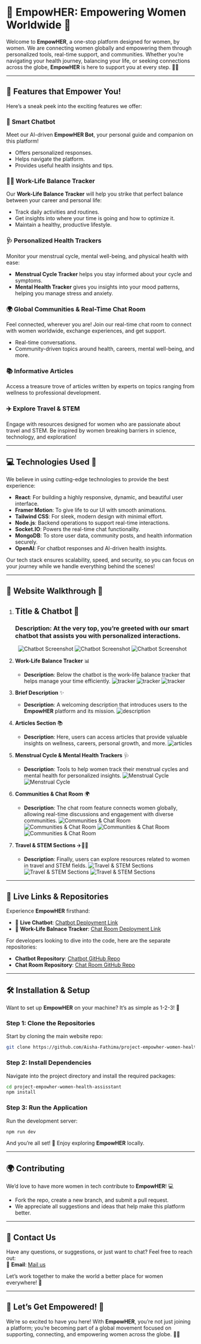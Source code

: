 # 🌸 **EmpowHER: Empowering Women Worldwide** 🌸

Welcome to **EmpowHER**, a one-stop platform designed for women, by women. We are connecting women globally and empowering them through personalized tools, real-time support, and communities. Whether you’re navigating your health journey, balancing your life, or seeking connections across the globe, **EmpowHER** is here to support you at every step. 💪✨

---

## 🚀 **Features that Empower You!**

Here’s a sneak peek into the exciting features we offer:

### 🤖 **Smart Chatbot**  
Meet our AI-driven **EmpowHER Bot**, your personal guide and companion on this platform!  
- Offers personalized responses.  
- Helps navigate the platform.
- Provides useful health insights and tips.

### 🧘‍♀️ **Work-Life Balance Tracker**  
Our **Work-Life Balance Tracker** will help you strike that perfect balance between your career and personal life:  
- Track daily activities and routines.  
- Get insights into where your time is going and how to optimize it.  
- Maintain a healthy, productive lifestyle.

### 🩺 **Personalized Health Trackers**  
Monitor your menstrual cycle, mental well-being, and physical health with ease:
- **Menstrual Cycle Tracker** helps you stay informed about your cycle and symptoms.  
- **Mental Health Tracker** gives you insights into your mood patterns, helping you manage stress and anxiety.

### 🌍 **Global Communities & Real-Time Chat Room**  
Feel connected, wherever you are! Join our real-time chat room to connect with women worldwide, exchange experiences, and get support.  
- Real-time conversations.  
- Community-driven topics around health, careers, mental well-being, and more.

### 📚 **Informative Articles**  
Access a treasure trove of articles written by experts on topics ranging from wellness to professional development.  

### ✈️ **Explore Travel & STEM**  
Engage with resources designed for women who are passionate about travel and STEM. Be inspired by women breaking barriers in science, technology, and exploration!

---

## 💻 **Technologies Used** 🔧

We believe in using cutting-edge technologies to provide the best experience:

- **React**: For building a highly responsive, dynamic, and beautiful user interface.
- **Framer Motion**: To give life to our UI with smooth animations.  
- **Tailwind CSS**: For sleek, modern design with minimal effort.  
- **Node.js**: Backend operations to support real-time interactions.
- **Socket.IO**: Powers the real-time chat functionality.
- **MongoDB**: To store user data, community posts, and health information securely.  
- **OpenAI**: For chatbot responses and AI-driven health insights.

Our tech stack ensures scalability, speed, and security, so you can focus on your journey while we handle everything behind the scenes!

---


## 📸 **Website Walkthrough** 🌟

1. ## Title & Chatbot 🤖  
   ### Description: At the very top, you’re greeted with our smart chatbot that assists you with personalized interactions.
   &nbsp;
    ![Chatbot Screenshot](./screenshots/ss1.png)
   ![Chatbot Screenshot](./screenshots/ss7.png)
   ![Chatbot Screenshot](./screenshots/ss8.png)

3. **Work-Life Balance Tracker** 📊  
   - **Description**: Below the chatbot is the work-life balance tracker that helps manage your time efficiently.
     ![tracker](./screenshots/ss25.png)
    ![tracker](./screenshots/ss15.png)
   ![tracker](./screenshots/ss16.png)


4. **Brief Description** ✨  
   - **Description**: A welcoming description that introduces users to the **EmpowHER** platform and its mission.
   ![description](./screenshots/ss26.png)


5. **Articles Section** 📚  
   - **Description**: Here, users can access articles that provide valuable insights on wellness, careers, personal growth, and more.
   ![articles](./screenshots/ss2.png)

6. **Menstrual Cycle & Mental Health Trackers** 🩺  
   - **Description**: Tools to help women track their menstrual cycles and mental health for personalized insights.
    ![Menstrual Cycle](./screenshots/ss5.png)
    ![Menstrual Cycle](./screenshots/ss3.png)


7. **Communities & Chat Room** 🌍  
   - **Description**: The chat room feature connects women globally, allowing real-time discussions and engagement with diverse communities.
    ![Communities & Chat Room](./screenshots/ss4.png)
    ![Communities & Chat Room](./screenshots/ss11.png)
   ![Communities & Chat Room](./screenshots/ss13.png)
  ![Communities & Chat Room](./screenshots/ss14.png)


8. **Travel & STEM Sections** ✈️👩‍🔬  
   - **Description**: Finally, users can explore resources related to women in travel and STEM fields.
    ![Travel & STEM Sections](./screenshots/ss24.png)
   ![Travel & STEM Sections](./screenshots/ss6.png)
![Travel & STEM Sections](./screenshots/ss23.png)

---



## 🔗 **Live Links & Repositories**

Experience **EmpowHER** firsthand:

- 🤖 **Live Chatbot**: [Chatbot Deployment Link](https://ai-women-health-assisstant.vercel.app/)
- 💬 **Work-Life Balnace Tracker**: [Chat Room Deployment Link](https://balance-tracker-nine.vercel.app/)

For developers looking to dive into the code, here are the separate repositories:

- **Chatbot Repository**: [Chatbot GitHub Repo](https://github.com/Aisha-Fathima/ai-women-health-assisstant)  
- **Chat Room Repository**: [Chat Room GitHub Repo](https://github.com/Aisha-Fathima/chat_room-main)

---

## 🛠️ **Installation & Setup**

Want to set up **EmpowHER** on your machine? It’s as simple as 1-2-3! 🚀

### Step 1: Clone the Repositories  
Start by cloning the main website repo:
```bash
git clone https://github.com/Aisha-Fathima/project-empowher-women-health-assisstant.git
```

### Step 2: Install Dependencies  
Navigate into the project directory and install the required packages:
```bash
cd project-empowher-women-health-assisstant
npm install
```

### Step 3: Run the Application  
Run the development server:
```bash
npm run dev
```

And you’re all set! 🚀 Enjoy exploring **EmpowHER** locally.

---

## 🌍 **Contributing**

We’d love to have more women in tech contribute to **EmpowHER**! 💻  
- Fork the repo, create a new branch, and submit a pull request.  
- We appreciate all suggestions and ideas that help make this platform better.

---

## 💬 **Contact Us**

Have any questions, or suggestions, or just want to chat? Feel free to reach out:  
📧 **Email**: [Mail us ](mailto:aishafathimamohammed@gmail.com)

Let’s work together to make the world a better place for women everywhere! 🌟

---

## 🎉 **Let’s Get Empowered!** 🎉

We’re so excited to have you here! With **EmpowHER**, you’re not just joining a platform; you’re becoming part of a global movement focused on supporting, connecting, and empowering women across the globe. 💪🌸

